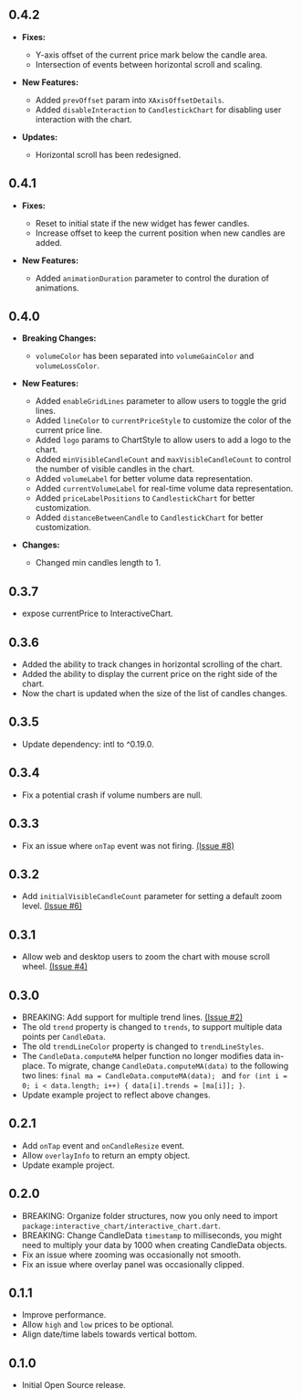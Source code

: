 ## 0.4.2

* **Fixes:**
  * Y-axis offset of the current price mark below the candle area.
  * Intersection of events between horizontal scroll and scaling.

* **New Features:**
  * Added `prevOffset` param into `XAxisOffsetDetails`.
  * Added `disableInteraction` to `CandlestickChart` for disabling user interaction with the chart.

* **Updates:**
  * Horizontal scroll has been redesigned.

## 0.4.1

* **Fixes:**
  * Reset to initial state if the new widget has fewer candles.
  * Increase offset to keep the current position when new candles are added.

* **New Features:**
  * Added `animationDuration` parameter to control the duration of animations.

## 0.4.0

* **Breaking Changes:**
    * `volumeColor` has been separated into `volumeGainColor` and `volumeLossColor`.

* **New Features:**
    * Added `enableGridLines` parameter to allow users to toggle the grid lines.
    * Added `lineColor` to `currentPriceStyle` to customize the color of the current price line.
    * Added `logo` params to ChartStyle  to allow users to add a logo to the chart.
    * Added `minVisibleCandleCount` and `maxVisibleCandleCount` to control the number of visible candles in the chart.
    * Added `volumeLabel` for better volume data representation.
    * Added `currentVolumeLabel` for real-time volume data representation.
    * Added `priceLabelPositions` to `CandlestickChart` for better customization.
    * Added `distanceBetweenCandle` to `CandlestickChart` for better customization.
  
* **Changes:**
    * Changed min candles length to 1.

## 0.3.7

* expose currentPrice to InteractiveChart.

## 0.3.6

* Added the ability to track changes in horizontal scrolling of the chart.
* Added the ability to display the current price on the right side of the chart.
* Now the chart is updated when the size of the list of candles changes.

## 0.3.5

* Update dependency: intl to ^0.19.0.

## 0.3.4

* Fix a potential crash if volume numbers are null.

## 0.3.3

* Fix an issue where `onTap` event was not
  firing. [(Issue #8)](https://github.com/fluttercandies/flutter-interactive-chart/issues/8)

## 0.3.2

* Add `initialVisibleCandleCount` parameter for setting a default zoom
  level. [(Issue #6)](https://github.com/fluttercandies/flutter-interactive-chart/issues/6)

## 0.3.1

* Allow web and desktop users to zoom the chart with mouse scroll
  wheel. [(Issue #4)](https://github.com/fluttercandies/flutter-interactive-chart/issues/4)

## 0.3.0

* BREAKING: Add support for multiple trend
  lines. [(Issue #2)](https://github.com/fluttercandies/flutter-interactive-chart/issues/2)
* The old `trend` property is changed to `trends`, to support multiple data points per `CandleData`.
* The old `trendLineColor` property is changed to `trendLineStyles`.
* The `CandleData.computeMA` helper function no longer modifies data in-place. To migrate,
  change `CandleData.computeMA(data)` to the following two lines:
  `final ma = CandleData.computeMA(data); ` and
  `for (int i = 0; i < data.length; i++) { data[i].trends = [ma[i]]; }`.
* Update example project to reflect above changes.

## 0.2.1

* Add `onTap` event and `onCandleResize` event.
* Allow `overlayInfo` to return an empty object.
* Update example project.

## 0.2.0

* BREAKING: Organize folder structures, now you only need to
  import `package:interactive_chart/interactive_chart.dart`.
* BREAKING: Change CandleData `timestamp` to milliseconds, you might need to multiply your data by
  1000 when creating CandleData objects.
* Fix an issue where zooming was occasionally not smooth.
* Fix an issue where overlay panel was occasionally clipped.

## 0.1.1

* Improve performance.
* Allow `high` and `low` prices to be optional.
* Align date/time labels towards vertical bottom.

## 0.1.0

* Initial Open Source release.
